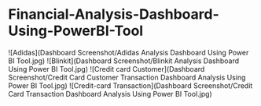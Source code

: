 # Financial-Analysis-Dashboard-Using-PowerBI-Tool
![Adidas](Dashboard Screenshot/Adidas Analysis Dashboard Using Power BI Tool.jpg)
![Blinkit](Dashboard Screenshot/Blinkit Analysis Dashboard Using Power BI Tool.jpg)
![Credit card Customer](Dashboard Screenshot/Credit Card Customer Transaction Dashboard Analysis Using Power BI Tool.jpg)
![Credit-card Transaction](Dashboard Screenshot/Credit Card Transaction Dashboard Analysis Using Power BI Tool.jpg)

